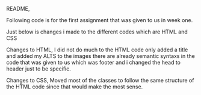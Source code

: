 README,

Following code is for the first assignment that was given to us in week one.

Just below is changes i made to the different codes which are HTML and CSS

Changes to HTML,
I did not do much to the HTML code only added a title and added my ALTS to the images there are already semantic syntaxs in the code that was given to us which was footer and i changed the head to header just to be specific.

Changes to CSS,
Moved most of the classes to follow the same structure of the HTML code since that would make the most sense.

